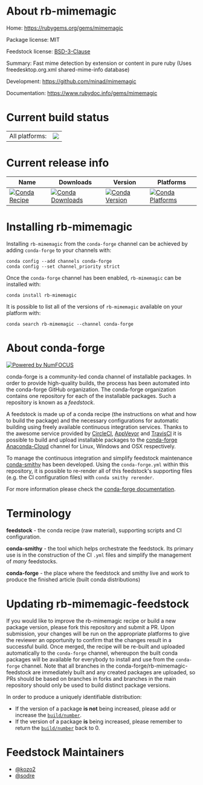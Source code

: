 About rb-mimemagic
==================

Home: https://rubygems.org/gems/mimemagic

Package license: MIT

Feedstock license: [BSD-3-Clause](https://github.com/conda-forge/rb-mimemagic-feedstock/blob/master/LICENSE.txt)

Summary: Fast mime detection by extension or content in pure ruby (Uses freedesktop.org.xml shared-mime-info database)

Development: https://github.com/minad/mimemagic

Documentation: https://www.rubydoc.info/gems/mimemagic

Current build status
====================


<table><tr><td>All platforms:</td>
    <td>
      <a href="https://dev.azure.com/conda-forge/feedstock-builds/_build/latest?definitionId=7784&branchName=master">
        <img src="https://dev.azure.com/conda-forge/feedstock-builds/_apis/build/status/rb-mimemagic-feedstock?branchName=master">
      </a>
    </td>
  </tr>
</table>

Current release info
====================

| Name | Downloads | Version | Platforms |
| --- | --- | --- | --- |
| [![Conda Recipe](https://img.shields.io/badge/recipe-rb--mimemagic-green.svg)](https://anaconda.org/conda-forge/rb-mimemagic) | [![Conda Downloads](https://img.shields.io/conda/dn/conda-forge/rb-mimemagic.svg)](https://anaconda.org/conda-forge/rb-mimemagic) | [![Conda Version](https://img.shields.io/conda/vn/conda-forge/rb-mimemagic.svg)](https://anaconda.org/conda-forge/rb-mimemagic) | [![Conda Platforms](https://img.shields.io/conda/pn/conda-forge/rb-mimemagic.svg)](https://anaconda.org/conda-forge/rb-mimemagic) |

Installing rb-mimemagic
=======================

Installing `rb-mimemagic` from the `conda-forge` channel can be achieved by adding `conda-forge` to your channels with:

```
conda config --add channels conda-forge
conda config --set channel_priority strict
```

Once the `conda-forge` channel has been enabled, `rb-mimemagic` can be installed with:

```
conda install rb-mimemagic
```

It is possible to list all of the versions of `rb-mimemagic` available on your platform with:

```
conda search rb-mimemagic --channel conda-forge
```


About conda-forge
=================

[![Powered by
NumFOCUS](https://img.shields.io/badge/powered%20by-NumFOCUS-orange.svg?style=flat&colorA=E1523D&colorB=007D8A)](https://numfocus.org)

conda-forge is a community-led conda channel of installable packages.
In order to provide high-quality builds, the process has been automated into the
conda-forge GitHub organization. The conda-forge organization contains one repository
for each of the installable packages. Such a repository is known as a *feedstock*.

A feedstock is made up of a conda recipe (the instructions on what and how to build
the package) and the necessary configurations for automatic building using freely
available continuous integration services. Thanks to the awesome service provided by
[CircleCI](https://circleci.com/), [AppVeyor](https://www.appveyor.com/)
and [TravisCI](https://travis-ci.com/) it is possible to build and upload installable
packages to the [conda-forge](https://anaconda.org/conda-forge)
[Anaconda-Cloud](https://anaconda.org/) channel for Linux, Windows and OSX respectively.

To manage the continuous integration and simplify feedstock maintenance
[conda-smithy](https://github.com/conda-forge/conda-smithy) has been developed.
Using the ``conda-forge.yml`` within this repository, it is possible to re-render all of
this feedstock's supporting files (e.g. the CI configuration files) with ``conda smithy rerender``.

For more information please check the [conda-forge documentation](https://conda-forge.org/docs/).

Terminology
===========

**feedstock** - the conda recipe (raw material), supporting scripts and CI configuration.

**conda-smithy** - the tool which helps orchestrate the feedstock.
                   Its primary use is in the construction of the CI ``.yml`` files
                   and simplify the management of *many* feedstocks.

**conda-forge** - the place where the feedstock and smithy live and work to
                  produce the finished article (built conda distributions)


Updating rb-mimemagic-feedstock
===============================

If you would like to improve the rb-mimemagic recipe or build a new
package version, please fork this repository and submit a PR. Upon submission,
your changes will be run on the appropriate platforms to give the reviewer an
opportunity to confirm that the changes result in a successful build. Once
merged, the recipe will be re-built and uploaded automatically to the
`conda-forge` channel, whereupon the built conda packages will be available for
everybody to install and use from the `conda-forge` channel.
Note that all branches in the conda-forge/rb-mimemagic-feedstock are
immediately built and any created packages are uploaded, so PRs should be based
on branches in forks and branches in the main repository should only be used to
build distinct package versions.

In order to produce a uniquely identifiable distribution:
 * If the version of a package **is not** being increased, please add or increase
   the [``build/number``](https://docs.conda.io/projects/conda-build/en/latest/resources/define-metadata.html#build-number-and-string).
 * If the version of a package **is** being increased, please remember to return
   the [``build/number``](https://docs.conda.io/projects/conda-build/en/latest/resources/define-metadata.html#build-number-and-string)
   back to 0.

Feedstock Maintainers
=====================

* [@kozo2](https://github.com/kozo2/)
* [@sodre](https://github.com/sodre/)

